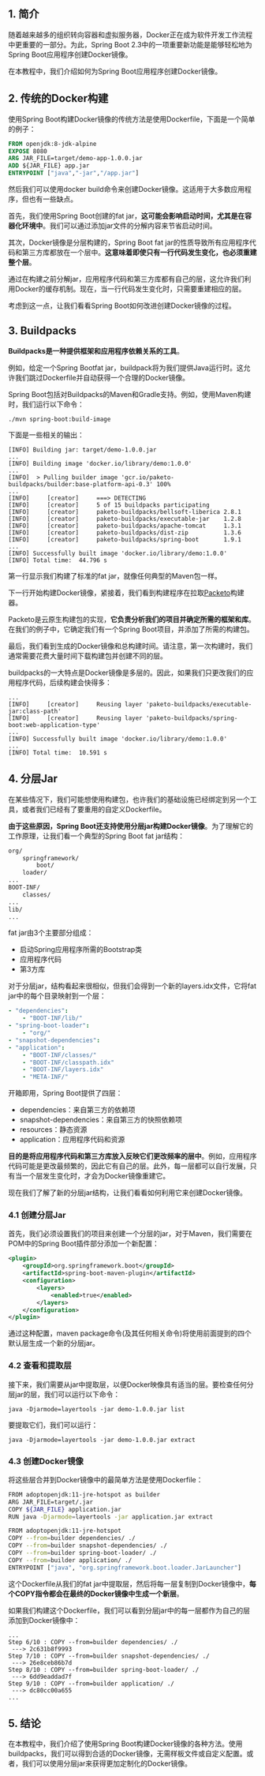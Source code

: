 ## 1. 简介

随着越来越多的组织转向容器和虚拟服务器，Docker正在成为软件开发工作流程中更重要的一部分。为此，Spring Boot 2.3中的一项重要新功能是能够轻松地为Spring Boot应用程序创建Docker镜像。

在本教程中，我们介绍如何为Spring Boot应用程序创建Docker镜像。

## 2. 传统的Docker构建

使用Spring Boot构建Docker镜像的传统方法是使用Dockerfile，下面是一个简单的例子：

```dockerfile
FROM openjdk:8-jdk-alpine
EXPOSE 8080
ARG JAR_FILE=target/demo-app-1.0.0.jar
ADD ${JAR_FILE} app.jar
ENTRYPOINT ["java","-jar","/app.jar"]
```

然后我们可以使用docker build命令来创建Docker镜像。这适用于大多数应用程序，但也有一些缺点。

首先，我们使用Spring Boot创建的fat jar，**这可能会影响启动时间，尤其是在容器化环境中**。我们可以通过添加jar文件的分解内容来节省启动时间。

其次，Docker镜像是分层构建的，Spring Boot fat jar的性质导致所有应用程序代码和第三方库都放在一个层中。**这意味着即使只有一行代码发生变化，也必须重建整个层**。

通过在构建之前分解jar，应用程序代码和第三方库都有自己的层，这允许我们利用Docker的缓存机制。现在，当一行代码发生变化时，只需要重建相应的层。

考虑到这一点，让我们看看Spring Boot如何改进创建Docker镜像的过程。

## 3. Buildpacks

**Buildpacks是一种提供框架和应用程序依赖关系的工具**。

例如，给定一个Spring Bootfat jar，buildpack将为我们提供Java运行时。这允许我们跳过Dockerfile并自动获得一个合理的Docker镜像。

Spring Boot包括对Buildpacks的Maven和Gradle支持。例如，使用Maven构建时，我们运行以下命令：

```shell
./mvn spring-boot:build-image
```

下面是一些相关的输出：

```shell
[INFO] Building jar: target/demo-1.0.0.jar
...
[INFO] Building image 'docker.io/library/demo:1.0.0'
...
[INFO]  > Pulling builder image 'gcr.io/paketo-buildpacks/builder:base-platform-api-0.3' 100%
...
[INFO]     [creator]     ===> DETECTING
[INFO]     [creator]     5 of 15 buildpacks participating
[INFO]     [creator]     paketo-buildpacks/bellsoft-liberica 2.8.1
[INFO]     [creator]     paketo-buildpacks/executable-jar    1.2.8
[INFO]     [creator]     paketo-buildpacks/apache-tomcat     1.3.1
[INFO]     [creator]     paketo-buildpacks/dist-zip          1.3.6
[INFO]     [creator]     paketo-buildpacks/spring-boot       1.9.1
...
[INFO] Successfully built image 'docker.io/library/demo:1.0.0'
[INFO] Total time:  44.796 s
```

第一行显示我们构建了标准的fat jar，就像任何典型的Maven包一样。

下一行开始构建Docker镜像，紧接着，我们看到构建程序在拉取[Packeto](https://paketo.io/)构建器。

Packeto是云原生构建包的实现，**它负责分析我们的项目并确定所需的框架和库**。在我们的例子中，它确定我们有一个Spring Boot项目，并添加了所需的构建包。

最后，我们看到生成的Docker镜像和总构建时间。请注意，第一次构建时，我们通常需要花费大量时间下载构建包并创建不同的层。

buildpacks的一大特点是Docker镜像是多层的。因此，如果我们只更改我们的应用程序代码，后续构建会快得多：

```shell
...
[INFO]     [creator]     Reusing layer 'paketo-buildpacks/executable-jar:class-path'
[INFO]     [creator]     Reusing layer 'paketo-buildpacks/spring-boot:web-application-type'
...
[INFO] Successfully built image 'docker.io/library/demo:1.0.0'
...
[INFO] Total time:  10.591 s
```

## 4. 分层Jar

在某些情况下，我们可能想使用构建包，也许我们的基础设施已经绑定到另一个工具，或者我们已经有了要重用的自定义Dockerfile。

**由于这些原因，Spring Boot还支持使用分层jar构建Docker镜像**。为了理解它的工作原理，让我们看一个典型的Spring Boot fat jar结构：

```bash
org/
    springframework/
        boot/
    loader/
...
BOOT-INF/
    classes/
...
lib/
...
```

fat jar由3个主要部分组成：

-   启动Spring应用程序所需的Bootstrap类
-   应用程序代码
-   第3方库

对于分层jar，结构看起来很相似，但我们会得到一个新的layers.idx文件，它将fat jar中的每个目录映射到一个层：

```yaml
- "dependencies":
    - "BOOT-INF/lib/"
- "spring-boot-loader":
    - "org/"
- "snapshot-dependencies":
- "application":
    - "BOOT-INF/classes/"
    - "BOOT-INF/classpath.idx"
    - "BOOT-INF/layers.idx"
    - "META-INF/"
```

开箱即用，Spring Boot提供了四层：

-   dependencies：来自第三方的依赖项
-   snapshot-dependencies：来自第三方的快照依赖项
-   resources：静态资源
-   application：应用程序代码和资源

**目的是将应用程序代码和第三方库放入反映它们更改频率的层中**。例如，应用程序代码可能是更改最频繁的，因此它有自己的层。此外，每一层都可以自行发展，只有当一个层发生变化时，才会为Docker镜像重建它。

现在我们了解了新的分层jar结构，让我们看看如何利用它来创建Docker镜像。

### 4.1 创建分层Jar

首先，我们必须设置我们的项目来创建一个分层的jar，对于Maven，我们需要在POM中的Spring Boot插件部分添加一个新配置：

```xml
<plugin>
    <groupId>org.springframework.boot</groupId>
    <artifactId>spring-boot-maven-plugin</artifactId>
    <configuration>
        <layers>
            <enabled>true</enabled>
        </layers>
    </configuration>
</plugin>
```

通过这种配置，maven package命令(及其任何相关命令)将使用前面提到的四个默认层生成一个新的分层jar。

### 4.2 查看和提取层

接下来，我们需要从jar中提取层，以便Docker映像具有适当的层。要检查任何分层jar的层，我们可以运行以下命令：

```shell
java -Djarmode=layertools -jar demo-1.0.0.jar list
```

要提取它们，我们可以运行：

```shell
java -Djarmode=layertools -jar demo-1.0.0.jar extract
```

### 4.3 创建Docker镜像

将这些层合并到Docker镜像中的最简单方法是使用Dockerfile：

```bash
FROM adoptopenjdk:11-jre-hotspot as builder
ARG JAR_FILE=target/.jar
COPY ${JAR_FILE} application.jar
RUN java -Djarmode=layertools -jar application.jar extract

FROM adoptopenjdk:11-jre-hotspot
COPY --from=builder dependencies/ ./
COPY --from=builder snapshot-dependencies/ ./
COPY --from=builder spring-boot-loader/ ./
COPY --from=builder application/ ./
ENTRYPOINT ["java", "org.springframework.boot.loader.JarLauncher"]
```

这个Dockerfile从我们的fat jar中提取层，然后将每一层复制到Docker镜像中，**每个COPY指令都会在最终的Docker镜像中生成一个新层**。

如果我们构建这个Dockerfile，我们可以看到分层jar中的每一层都作为自己的层添加到Docker镜像中：

```shell
...
Step 6/10 : COPY --from=builder dependencies/ ./
 ---> 2c631b8f9993
Step 7/10 : COPY --from=builder snapshot-dependencies/ ./
 ---> 26e8ceb86b7d
Step 8/10 : COPY --from=builder spring-boot-loader/ ./
 ---> 6dd9eaddad7f
Step 9/10 : COPY --from=builder application/ ./
 ---> dc80cc00a655
...
```

## 5. 结论

在本教程中，我们介绍了使用Spring Boot构建Docker镜像的各种方法。使用buildpacks，我们可以得到合适的Docker镜像，无需样板文件或自定义配置。或者，我们可以使用分层jar来获得更加定制化的Docker镜像。